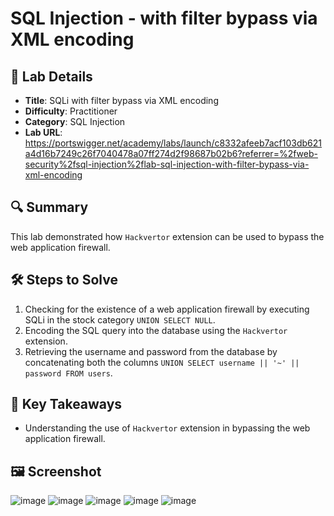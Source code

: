 # SQL Injection - with filter bypass via XML encoding

## 📌 Lab Details
- **Title**: SQLi with filter bypass via XML encoding
- **Difficulty**: Practitioner
- **Category**: SQL Injection
- **Lab URL**: https://portswigger.net/academy/labs/launch/c8332afeeb7acf103db621a4d16b7249c26f7040478a07ff274d2f98687b02b6?referrer=%2fweb-security%2fsql-injection%2flab-sql-injection-with-filter-bypass-via-xml-encoding

## 🔍 Summary
This lab demonstrated how `Hackvertor` extension can be used to bypass the web application firewall.

## 🛠 Steps to Solve
1. Checking for the existence of a web application firewall by executing SQLi in the stock category `UNION SELECT NULL`.
2. Encoding the SQL query into the database using the `Hackvertor` extension.
3. Retrieving the username and password from the database by concatenating both the columns `UNION SELECT username || '~' || password FROM users`.
   
## 📖 Key Takeaways
- Understanding the use of `Hackvertor` extension in bypassing the web application firewall.
  
## 🖼️ Screenshot 
![image](https://github.com/user-attachments/assets/7788cc8f-c2f3-461d-a37e-193ae1173085)
![image](https://github.com/user-attachments/assets/d18c61f3-5266-42f3-9057-22f0cc3e0a22)
![image](https://github.com/user-attachments/assets/3f390d85-e3fa-41db-afd1-6579ef82e094)
![image](https://github.com/user-attachments/assets/10ec8d9c-1061-472b-a750-ffb2d5721a46)
![image](https://github.com/user-attachments/assets/f964c393-5698-4afb-8bd0-e9f6780cb252)
